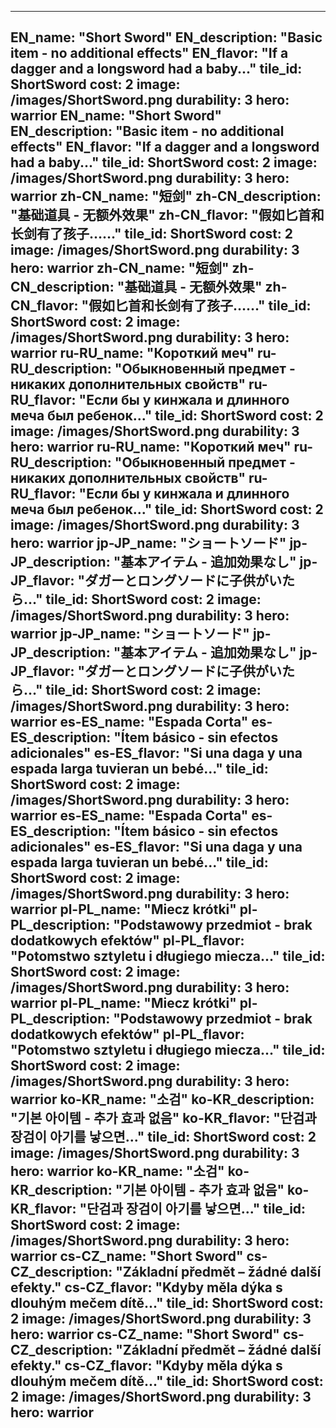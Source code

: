 ---

EN_name: "Short Sword"
EN_description: "Basic item - no additional effects"
EN_flavor: "If a dagger and a longsword had a baby..."
tile_id: ShortSword
cost: 2
image: /images/ShortSword.png
durability: 3
hero: warrior
EN_name: "Short Sword"
EN_description: "Basic item - no additional effects"
EN_flavor: "If a dagger and a longsword had a baby..."
tile_id: ShortSword
cost: 2
image: /images/ShortSword.png
durability: 3
hero: warrior
zh-CN_name: "短剑"
zh-CN_description: "基础道具 - 无额外效果"
zh-CN_flavor: "假如匕首和长剑有了孩子……"
tile_id: ShortSword
cost: 2
image: /images/ShortSword.png
durability: 3
hero: warrior
zh-CN_name: "短剑"
zh-CN_description: "基础道具 - 无额外效果"
zh-CN_flavor: "假如匕首和长剑有了孩子……"
tile_id: ShortSword
cost: 2
image: /images/ShortSword.png
durability: 3
hero: warrior
ru-RU_name: "Короткий меч"
ru-RU_description: "Обыкновенный предмет - никаких дополнительных свойств"
ru-RU_flavor: "Если бы у кинжала и длинного меча был ребенок..."
tile_id: ShortSword
cost: 2
image: /images/ShortSword.png
durability: 3
hero: warrior
ru-RU_name: "Короткий меч"
ru-RU_description: "Обыкновенный предмет - никаких дополнительных свойств"
ru-RU_flavor: "Если бы у кинжала и длинного меча был ребенок..."
tile_id: ShortSword
cost: 2
image: /images/ShortSword.png
durability: 3
hero: warrior
jp-JP_name: "ショートソード"
jp-JP_description: "基本アイテム - 追加効果なし"
jp-JP_flavor: "ダガーとロングソードに子供がいたら…"
tile_id: ShortSword
cost: 2
image: /images/ShortSword.png
durability: 3
hero: warrior
jp-JP_name: "ショートソード"
jp-JP_description: "基本アイテム - 追加効果なし"
jp-JP_flavor: "ダガーとロングソードに子供がいたら…"
tile_id: ShortSword
cost: 2
image: /images/ShortSword.png
durability: 3
hero: warrior
es-ES_name: "Espada Corta"
es-ES_description: "Ítem básico - sin efectos adicionales"
es-ES_flavor: "Si una daga y una espada larga tuvieran un bebé..."
tile_id: ShortSword
cost: 2
image: /images/ShortSword.png
durability: 3
hero: warrior
es-ES_name: "Espada Corta"
es-ES_description: "Ítem básico - sin efectos adicionales"
es-ES_flavor: "Si una daga y una espada larga tuvieran un bebé..."
tile_id: ShortSword
cost: 2
image: /images/ShortSword.png
durability: 3
hero: warrior
pl-PL_name: "Miecz krótki"
pl-PL_description: "Podstawowy przedmiot - brak dodatkowych efektów"
pl-PL_flavor: "Potomstwo sztyletu i długiego miecza..."
tile_id: ShortSword
cost: 2
image: /images/ShortSword.png
durability: 3
hero: warrior
pl-PL_name: "Miecz krótki"
pl-PL_description: "Podstawowy przedmiot - brak dodatkowych efektów"
pl-PL_flavor: "Potomstwo sztyletu i długiego miecza..."
tile_id: ShortSword
cost: 2
image: /images/ShortSword.png
durability: 3
hero: warrior
ko-KR_name: "소검"
ko-KR_description: "기본 아이템 - 추가 효과 없음"
ko-KR_flavor: "단검과 장검이 아기를 낳으면..."
tile_id: ShortSword
cost: 2
image: /images/ShortSword.png
durability: 3
hero: warrior
ko-KR_name: "소검"
ko-KR_description: "기본 아이템 - 추가 효과 없음"
ko-KR_flavor: "단검과 장검이 아기를 낳으면..."
tile_id: ShortSword
cost: 2
image: /images/ShortSword.png
durability: 3
hero: warrior
cs-CZ_name: "Short Sword"
cs-CZ_description: "Základní předmět – žádné další efekty."
cs-CZ_flavor: "Kdyby měla dýka s dlouhým mečem dítě..."
tile_id: ShortSword
cost: 2
image: /images/ShortSword.png
durability: 3
hero: warrior
cs-CZ_name: "Short Sword"
cs-CZ_description: "Základní předmět – žádné další efekty."
cs-CZ_flavor: "Kdyby měla dýka s dlouhým mečem dítě..."
tile_id: ShortSword
cost: 2
image: /images/ShortSword.png
durability: 3
hero: warrior
---